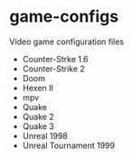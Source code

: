 # game-configs
Video game configuration files

* Counter-Strke 1.6
* Counter-Strike 2
* Doom
* Hexen II
* mpv
* Quake
* Quake 2
* Quake 3
* Unreal 1998
* Unreal Tournament 1999
